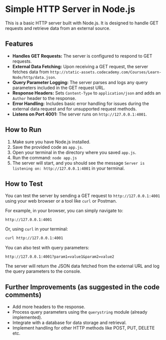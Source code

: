 # Simple HTTP Server in Node.js

This is a basic HTTP server built with Node.js. It is designed to handle GET requests and retrieve data from an external source.

## Features

*   **Handles GET Requests:** The server is configured to respond to GET requests.
*   **External Data Fetching:**  Upon receiving a GET request, the server fetches data from `http://static-assets.codecademy.com/Courses/Learn-Node/http/data.json`.
*   **Query Parameter Logging:**  The server parses and logs any query parameters included in the GET request URL.
*   **Response Headers:**  Sets `Content-Type` to `application/json` and adds an `Author` header to the response.
*   **Error Handling:** Includes basic error handling for issues during the external data request and for unsupported request methods.
*   **Listens on Port 4001:** The server runs on `http://127.0.0.1:4001`.

## How to Run

1.  Make sure you have Node.js installed.
2.  Save the provided code as `app.js`.
3.  Open your terminal in the directory where you saved `app.js`.
4.  Run the command: `node app.js`
5.  The server will start, and you should see the message `Server is listening on: http://127.0.0.1:4001` in your terminal.

## How to Test

You can test the server by sending a GET request to `http://127.0.0.1:4001` using your web browser or a tool like `curl` or Postman.

For example, in your browser, you can simply navigate to:

`http://127.0.0.1:4001`

Or, using `curl` in your terminal:

```bash
curl http://127.0.0.1:4001
```

You can also test with query parameters:

`http://127.0.0.1:4001?param1=value1&param2=value2`

The server will return the JSON data fetched from the external URL and log the query parameters to the console.

## Further Improvements (as suggested in the code comments)

*   Add more headers to the response.
*   Process query parameters using the `querystring` module (already implemented).
*   Integrate with a database for data storage and retrieval.
*   Implement handling for other HTTP methods like POST, PUT, DELETE etc.
